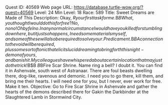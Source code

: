 Quest ID: 40569
Web page URL: https://database.turtle-wow.org/?quest=40569
Level: 24
Min Level: 18
Race: 589
Title: Sweet Dreams are Made of This
Description: Okay, $R  your first task for me.$B$BWhat, you thought I would do this for free? No, no no! Oh by fel no. In any normal circumstance I would have you killed for stumbling down here, but it just so happens, I need some materials myself, and some of these will also be required to solve your. Predicament.$B$BA connection to the void will be required, plus some sort of tonic that elicits lucid dreaming to bring forth this night-demon of yours, and banish it. My colleagues have whispered about a certain location that may just do the trick!$B$B<He smirks wickedly.> $B$BFire Scar Shrine. Name ring a bell? I doubt it. You can find it in Ashenvale, south west of Astranaar. There are foul beasts dwelling there, dog-like, ravenous and demonic. I need you to go there, kill them, and bring me their hearts. I will need one for you, but I never, ever work for free. Make it ten.
Objective: Go to Fire Scar Shrine in Ashenvale and gather the hearts of the demons described there for Gakin the Darkbinder at the Slaughtered Lamb in Stormwind City.
